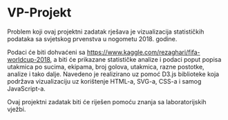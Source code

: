 # VP-Projekt

Problem koji ovaj projektni zadatak rješava je vizualizacija statističkih podataka sa svjetskog prvenstva u nogometu 2018. godine.

Podaci će biti dohvaćeni sa https://www.kaggle.com/rezaghari/fifa-worldcup-2018, a biti će prikazane statističke analize i podaci poput popisa utakmica po sucima, ekipama, broj golova, utakmica, razne postotke, analize i tako dalje. Navedeno je realizirano uz pomoć D3.js biblioteke koja podržava vizualizaciju uz korištenje HTML-a, SVG-a, CSS-a i samog JavaScript-a.

Ovaj projektni zadatak biti će riješen pomoću znanja sa laboratorijskih vježbi.
